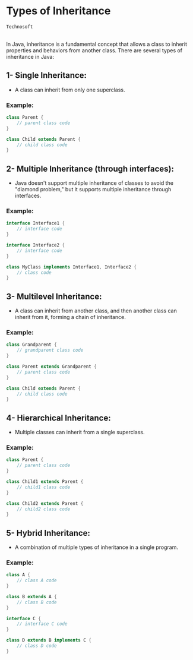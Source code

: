 # Types of Inheritance
`Technosoft`
<br><br>

In Java, inheritance is a fundamental concept that allows a class to inherit properties and behaviors from another class. There are several types of inheritance in Java:

## 1- Single Inheritance:

- A class can inherit from only one superclass.
### Example:

```java
class Parent {
    // parent class code
}

class Child extends Parent {
    // child class code
}
```

## 2- Multiple Inheritance (through interfaces):
- Java doesn't support multiple inheritance of classes to avoid the "diamond problem," but it supports multiple inheritance through interfaces.

### Example:

```java
interface Interface1 {
    // interface code
}

interface Interface2 {
    // interface code
}

class MyClass implements Interface1, Interface2 {
    // class code
}
```

## 3- Multilevel Inheritance:
- A class can inherit from another class, and then another class can inherit from it, forming a chain of inheritance.

### Example:

``` java
class Grandparent {
    // grandparent class code
}

class Parent extends Grandparent {
    // parent class code
}

class Child extends Parent {
    // child class code
}
```

## 4- Hierarchical Inheritance:
- Multiple classes can inherit from a single superclass.

### Example:

```java
class Parent {
    // parent class code
}

class Child1 extends Parent {
    // child1 class code
}

class Child2 extends Parent {
    // child2 class code
}
```

## 5- Hybrid Inheritance:
- A combination of multiple types of inheritance in a single program.

### Example:

```java
class A {
    // class A code
}

class B extends A {
    // class B code
}

interface C {
    // interface C code
}

class D extends B implements C {
    // class D code
}
```